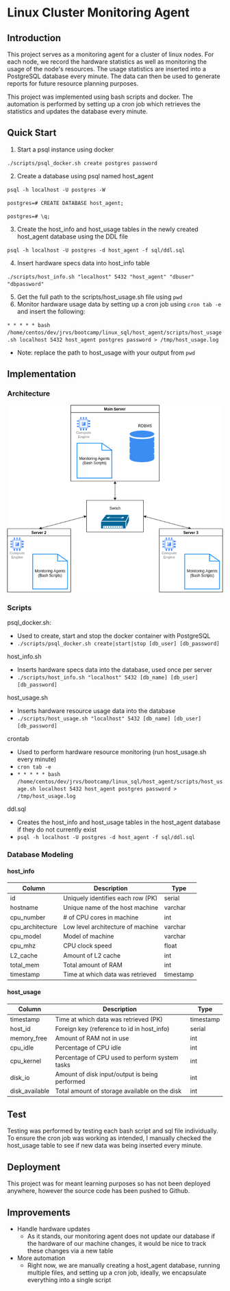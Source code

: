 # Linux Cluster Monitoring Agent

## Introduction
This project serves as a monitoring agent for a cluster of linux nodes. For each node, we record the hardware statistics as well as monitoring the usage of the node's resources. The usage statistics are inserted into a PostgreSQL database every minute. The data can then be used to generate reports for future resource planning purposes. 

This project was implemented using bash scripts and docker.  The automation is performed by setting up a cron job which retrieves the statistics and updates the database every minute.


## Quick Start
1. Start a psql instance using docker

`./scripts/psql_docker.sh create postgres password`

2. Create a database using psql named host_agent

`psql -h localhost -U postgres -W`

`postgres=# CREATE DATABASE host_agent;`

`postgres=# \q;`

3. Create the host_info and host_usage tables in the newly created host_agent database using the DDL file

`psql -h localhost -U postgres -d host_agent -f sql/ddl.sql`

4. Insert hardware specs data into host_info table

`./scripts/host_info.sh "localhost" 5432 "host_agent" "dbuser" "dbpassword"`

5. Get the full path to the scripts/host_usage.sh file using `pwd`
6. Monitor hardware usage data by setting up a cron job using `cron tab -e` and insert the following:

`* * * * * bash /home/centos/dev/jrvs/bootcamp/linux_sql/host_agent/scripts/host_usage.sh localhost 5432 host_agent postgres password > /tmp/host_usage.log`

- Note: replace the path to host_usage with your output from `pwd`

## Implementation
### Architecture
![my_image](./assets/arch1.png)

### Scripts
psql_docker.sh:
- Used to create, start and stop the docker container with PostgreSQL
- `./scripts/psql_docker.sh create|start|stop [db_user] [db_password]`

host_info.sh
- Inserts hardware specs data into the database, used once per server
- `./scripts/host_info.sh "localhost" 5432 [db_name] [db_user] [db_password]`

host_usage.sh
- Inserts hardware resource usage data into the database
- `./scripts/host_usage.sh "localhost" 5432 [db_name] [db_user] [db_password]`

crontab
- Used to perform hardware resource monitoring (run host_usage.sh every minute) 
- `cron tab -e`
- `* * * * * bash /home/centos/dev/jrvs/bootcamp/linux_sql/host_agent/scripts/host_usage.sh localhost 5432 host_agent postgres password > /tmp/host_usage.log`

ddl.sql
- Creates the host_info and host_usage tables in the host_agent database if they do not currently exist
- `psql -h localhost -U postgres -d host_agent -f sql/ddl.sql`


### Database Modeling
#### host_info 
| Column | Description | Type |
| --- | ----------- | ------- |
| id | Uniquely identifies each row (PK) | serial
| hostname | Unique name of the host machine | varchar
| cpu_number | # of CPU cores in machine | int
| cpu_architecture | Low level architecture of machine | varchar
| cpu_model | Model of machine | varchar
| cpu_mhz | CPU clock speed | float
| L2_cache | Amount of L2 cache | int
| total_mem | Total amount of RAM | int 
| timestamp | Time at which data was retrieved | timestamp

#### host_usage
| Column | Description | Type |
| --- | ----------- | ------- |
| timestamp | Time at which data was retrieved (PK) | timestamp
| host_id | Foreign key (reference to id in host_info)| serial
| memory_free | Amount of RAM not in use | int
| cpu_idle | Percentage of CPU idle | int
| cpu_kernel | Percentage of CPU used to perform system tasks| int
| disk_io | Amount of disk input/output is being performed | int
| disk_available | Total amount of storage available on the disk | int 

## Test
Testing was performed by testing each bash script and sql file individually. To ensure the cron job was working as intended, I manually checked the host_usage table to see if new data was being inserted every minute.

## Deployment
This project was for meant learning purposes so has not been deployed anywhere, however the source code has been pushed to Github.

## Improvements
- Handle hardware updates
	- As it stands, our monitoring agent does not update our database if the hardware of our machine changes, it would be nice to track these changes via a new table
- More automation
	- Right now, we are manually creating a host_agent database, running multiple files, and setting up a cron job, ideally, we encapsulate everything into a single script
